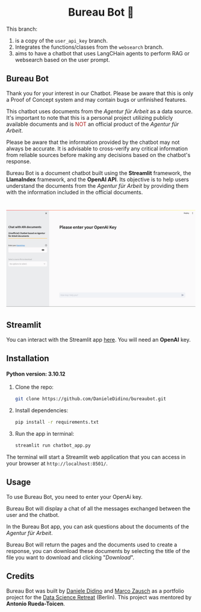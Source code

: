 <h1 align="center">Bureau Bot 🤖</h1>

This branch:
1. is a copy of the `user_api_key` branch.
2. Integrates the functions/classes from the `websearch` branch.
3. aims to have a chatbot that uses LangCHain agents to perform RAG or websearch based on the user prompt.

## Bureau Bot

Thank you for your interest in our Chatbot. Please be aware that this is only a Proof of Concept system and may contain bugs or unfinished features.

This chatbot uses documents from the *Agentur für Arbeit* as a data source.
It's important to note that this is a personal project utilizing publicly available documents and is <span style="color:#ad1714;">NOT</span> an official product of the *Agentur für Arbeit*.

Please be aware that the information provided by the chatbot may not always be accurate.
It is advisable to cross-verify any critical information from reliable sources before making any decisions based on the chatbot's response.

Bureau Bot is a document chatbot built using the **Streamlit** framework, the **LlamaIndex** framework, and the **OpenAI API**. Its objective is to help users understand the documents from the *Agentur für Arbeit* by providing them with the information included in the official documents.

<h1 align="center">
<img src="chatbot_screenshot.png" alt="drawing" width="900"/>
</h1>


## Streamlit

You can interact with the Streamlit app [here](https://....). You will need an **OpenAI** key.


## Installation

#### Python version: 3.10.12

1. Clone the repo:

    ```bash
    git clone https://github.com/DanieleDidino/bureaubot.git
    ```

2. Install dependencies:

    ```bash
    pip install -r requirements.txt
    ```
   
3. Run the app in terminal:
   
    ```bash
    streamlit run chatbot_app.py
    ```

The terminal will start a Streamlit web application that you can access in your browser at `http://localhost:8501/`.


## Usage

To use Bureau Bot, you need to enter your OpenAi key.

Bureau Bot will display a chat of all the messages exchanged between the user and the chatbot.

In the Bureau Bot app, you can ask questions about the documents of the *Agentur für Arbeit*.

Bureau Bot will return the pages and the documents used to create a response, you can download these documents by selecting the title of the file you want to download and clicking "*Download*".


## Credits

Bureau Bot was built by [Daniele Didino](www.linkedin.com/in/daniele-didino) and [Marco Zausch](https://www.linkedin.com/in/marcozausch) as a portfolio project for the [Data Science Retreat](https://datascienceretreat.com/) (Berlin). This project was mentored by **Antonio Rueda-Toicen**.
